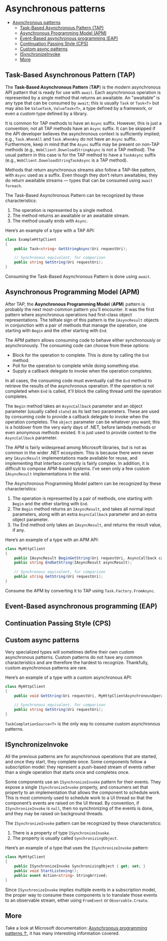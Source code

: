 # Asynchronous patterns

- [Asynchronous patterns](#asynchronous-patterns)
  - [Task-Based Asynchronous Pattern (TAP)](#task-based-asynchronous-pattern-tap)
  - [Asynchronous Programming Model (APM)](#asynchronous-programming-model-apm)
  - [Event-Based asynchronous programming (EAP)](#event-based-asynchronous-programming-eap)
  - [Continuation Passing Style (CPS)](#continuation-passing-style-cps)
  - [Custom async patterns](#custom-async-patterns)
  - [ISynchronizeInvoke](#isynchronizeinvoke)
  - [More](#more)

## Task-Based Asynchronous Pattern (TAP)

The **Task-Based Asynchronous Pattern** (**TAP**) is the modern asynchronous API pattern that is ready for use with `await`. Each asynchronous operation is represented by a single method that returns an awaitable. An "awaitable" is any type that can be consumed by `await`; this is usually `Task` or `Task<T>` but may also be `ValueTask`, `ValueTask<T>`, a type defined by a framework, or even a custom type defined by a library.

It is common for TAP methods to have an `Async` suffix. However, this is just a convention; not all TAP methods have an `Async` suffix. It can be skipped if the API developer believes the asynchronous context is sufficiently implied; e.g., `Task.WhenAll` and `Task.WhenAny` do not have an `Async` suffix. Furthermore, keep in mind that the `Async` suffix may be present on non-TAP methods (e.g., `WebClient.DownloadStringAsync` is not a TAP method). The usual pattern in this case is for the TAP method to have a `TaskAsync` suffix (e.g., `WebClient.DownloadStringTaskAsync` is a TAP method).

Methods that return asynchronous streams also follow a TAP-like pattern, with `Async` used as a suffix. Even though they don’t return awaitables, they do return awaitable streams — types that can be consumed using `await foreach`.

The Task-Based Asynchronous Pattern can be recognized by these characteristics:

1. The operation is represented by a single method.
2. The method returns an awaitable or an awaitable stream.
3. The method usually ends with `Async`.

Here’s an example of a type with a TAP API:

```csharp
class ExampleHttpClient
{
    public Task<string> GetStringAsync(Uri requestUri);

    // Synchronous equivalent, for comparison
    public string GetString(Uri requestUri);
}
```

Consuming the Task-Based Asynchronous Pattern is done using `await`.

## Asynchronous Programming Model (APM)

After TAP, the **Asynchronous Programming Model** (**APM**) pattern is probably the next most-common pattern you'll encounter. It was the first pattern where asynchronous operations had first-class object representations. The telltale sign of this pattern is the `IAsyncResult` objects in conjunction with a pair of methods that manage the operation, one starting with `Begin` and the other starting with `End`.

The APM pattern allows consuming code to behave either synchronously or asynchronously. The consuming code can choose from these options:

- Block for the operation to complete. This is done by calling the `End` method.
- Poll for the operation to complete while doing something else.
- Supply a callback delegate to invoke when the operation completes.

In all cases, the consuming code must eventually call the `End` method to retrieve the results of the asynchronous operation. If the operation is not completed when `End` is called, it'll block the calling thread until the operation completes.

The `Begin` method takes an `AsyncCallback` parameter and an object parameter (usually called `state`) as its last two parameters. These are used by consuming code to provide a callback delegate to invoke when the operation completes. The `object` parameter can be whatever you want; this is a holdover from the very early days of .NET, before lambda methods or even anonymous methods existed. It is just used to provide context to the `AsyncCallback` parameter.

The APM is fairly widespread among Microsoft libraries, but is not as common in the wider .NET ecosystem. This is because there were never any `IAsyncResult` implementations made available for reuse, and implementing that interface correctly is fairly complex. In addition, it is difficult to compose APM-based systems. I’ve seen only a few custom `IAsyncResult` implementations in the wild.

The Asynchronous Programming Model pattern can be recognized by these characteristics:

1. The operation is represented by a pair of methods, one starting with `Begin` and the other starting with `End`.
2. The `Begin` method returns an `IAsyncResult`, and takes all normal input parameters, along with an extra `AsyncCallback` parameter and an extra object parameter.
3. `The` End method only takes an `IAsyncResult`, and returns the result value, if any.

Here’s an example of a type with an APM API:

```csharp
class MyHttpClient
{
    public IAsyncResult BeginGetString(Uri requestUri, AsyncCallback callback, object state);
    public string EndGetString(IAsyncResult asyncResult);
    
    // Synchronous equivalent, for comparison
    public string GetString(Uri requestUri);
}
```

Consume the APM by converting it to TAP using `Task.Factory.FromAsync`.

## Event-Based asynchronous programming (EAP)

## Continuation Passing Style (CPS)

## Custom async patterns

Very specialized types will sometimes define their own custom asynchronous patterns. Custom patterns do not have any common characteristics and are therefore the hardest to recognize. Thankfully, custom asynchronous patterns are rare.

Here’s an example of a type with a custom asynchronous API:

```csharp
class MyHttpClient
{
    public void GetString(Uri requestUri, MyHttpClientAsynchronousOperation operation);

    // Synchronous equivalent, for comparison
    public string GetString(Uri requestUri);
}
```

`TaskCompletionSource<T>` is the only way to consume custom asynchronous patterns.

## ISynchronizeInvoke

All the previous patterns are for asynchronous operations that are started, and once they start, they complete once. Some components follow a subscription model: they represent a push-based stream of events rather than a single operation that starts once and completes once.

Some components use an `ISynchronizeInvoke` pattern for their events. They expose a single `ISynchronizeInvoke` property, and consumers set that property to an implementation that allows the component to schedule work. This is most commonly used to schedule work to a UI thread so that the component’s events are raised on the UI thread. By convention, if `ISynchronizeInvoke` is `null`, then no synchronizing of the events is done, and they may be raised on background threads.

The `ISynchronizeInvoke` pattern can be recognized by these characteristics:

1. There is a property of type `ISynchronizeInvoke`.
2. The property is usually called `SynchronizingObject`.

Here’s an example of a type that uses the `ISynchronizeInvoke` pattern:

```csharp
class MyHttpClient
{
    public ISynchronizeInvoke SynchronizingObject { get; set; }
    public void StartListening();
    public event Action<string> StringArrived;
}
```

Since `ISynchronizeInvoke` implies multiple events in a subscription model, the proper way to consume these components is to translate those events to an observable stream, either using `FromEvent` or `Observable.Create`.

## More

Take a look at Microsoft documentation: [Asynchronous programming patterns ↑](https://docs.microsoft.com/en-us/dotnet/standard/asynchronous-programming-patterns/), it has many interesting information covered.
